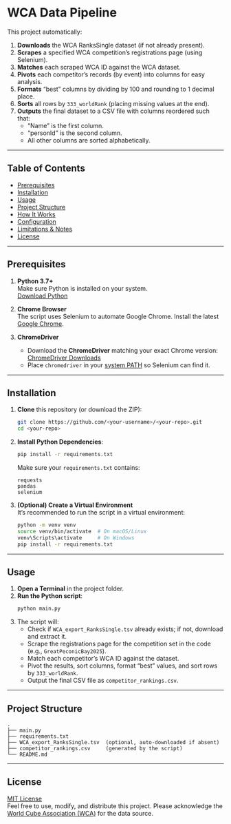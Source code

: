 # WCA Data Pipeline

This project automatically:
1. **Downloads** the WCA RanksSingle dataset (if not already present).
2. **Scrapes** a specified WCA competition’s registrations page (using Selenium).
3. **Matches** each scraped WCA ID against the WCA dataset.
4. **Pivots** each competitor’s records (by event) into columns for easy analysis.
5. **Formats** “best” columns by dividing by 100 and rounding to 1 decimal place.
6. **Sorts** all rows by `333_worldRank` (placing missing values at the end).
7. **Outputs** the final dataset to a CSV file with columns reordered such that:
   - “Name” is the first column.
   - “personId” is the second column.
   - All other columns are sorted alphabetically.

---

## Table of Contents
- [Prerequisites](#prerequisites)
- [Installation](#installation)
- [Usage](#usage)
- [Project Structure](#project-structure)
- [How It Works](#how-it-works)
- [Configuration](#configuration)
- [Limitations & Notes](#limitations--notes)
- [License](#license)

---

## Prerequisites

1. **Python 3.7+**  
   Make sure Python is installed on your system.  
   [Download Python](https://www.python.org/downloads/)

2. **Chrome Browser**  
   The script uses Selenium to automate Google Chrome. Install the latest [Google Chrome](https://www.google.com/chrome/).

3. **ChromeDriver**  
   - Download the **ChromeDriver** matching your exact Chrome version:  
     [ChromeDriver Downloads](https://chromedriver.chromium.org/downloads)
   - Place `chromedriver` in your [system PATH](https://www.architectryan.com/2018/03/17/add-to-the-path-on-windows-10/) so Selenium can find it.

---

## Installation

1. **Clone** this repository (or download the ZIP):
   ```bash
   git clone https://github.com/<your-username>/<your-repo>.git
   cd <your-repo>
   ```

2. **Install Python Dependencies**:
   ```bash
   pip install -r requirements.txt
   ```
   Make sure your `requirements.txt` contains:
   ```
   requests
   pandas
   selenium
   ```

3. **(Optional) Create a Virtual Environment**  
   It’s recommended to run the script in a virtual environment:
   ```bash
   python -m venv venv
   source venv/bin/activate  # On macOS/Linux
   venv\Scripts\activate     # On Windows
   pip install -r requirements.txt
   ```

---

## Usage

1. **Open a Terminal** in the project folder.
2. **Run the Python script**:
   ```bash
   python main.py
   ```
3. The script will:
   - Check if `WCA_export_RanksSingle.tsv` already exists; if not, download and extract it.
   - Scrape the registrations page for the competition set in the code (e.g., `GreatPeconicBay2025`).
   - Match each competitor’s WCA ID against the dataset.
   - Pivot the results, sort columns, format “best” values, and sort rows by `333_worldRank`.
   - Output the final CSV file as `competitor_rankings.csv`.

---

## Project Structure

```
.
├── main.py
├── requirements.txt
├── WCA_export_RanksSingle.tsv  (optional, auto-downloaded if absent)
├── competitor_rankings.csv     (generated by the script)
└── README.md
```

---

## License

[MIT License](LICENSE)  
Feel free to use, modify, and distribute this project. Please acknowledge the [World Cube Association (WCA)](https://www.worldcubeassociation.org/) for the data source.
